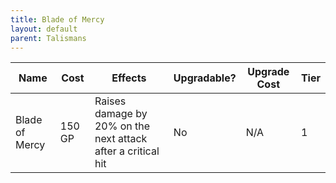 ```yaml
---
title: Blade of Mercy
layout: default
parent: Talismans
---
```




| Name           | Cost   | Effects                                                      | Upgradable? | Upgrade Cost | Tier |
| -------------- | ------ | ------------------------------------------------------------ | ----------- | ------------ | ---- |
| Blade of Mercy | 150 GP | Raises damage by 20% on the next attack after a critical hit | No          | N/A          | 1    |
